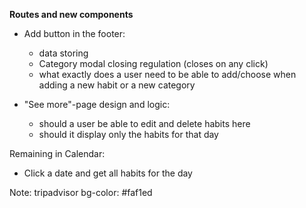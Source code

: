 **Routes and new components**
* Add button in the footer:
   - data storing
   - Category modal closing regulation (closes on any click)
   - what exactly does a user need to be able to add/choose when adding a new habit or a new category

* "See more"-page design and logic:
   - should a user be able to edit and delete habits here
   - should it display only the habits for that day


Remaining in Calendar:
* Click a date and get all habits for the day


Note: tripadvisor bg-color: #faf1ed